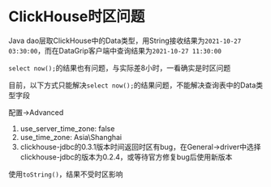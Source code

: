 # ClickHouse时区问题

Java dao层取ClickHouse中的Data类型，用String接收结果为`2021-10-27 03:30:00`，而在DataGrip客户端中查询结果为`2021-10-27 11:30:00`

`select now();`的结果也有问题，与实际差8小时，一看确实是时区问题

目前，以下方式只能解决`select now();`的结果问题，不能解决查询表中的Data类型字段

配置->Advanced
1. use_server_time_zone: false
2. use_time_zone: Asia\Shanghai
3. clickhouse-jdbc的0.3.1版本时间返回时区有bug，在General->driver中选择clickhouse-jdbc的版本为0.2.4，或等待官方修复bug后使用新版本

使用`toString()`，结果不受时区影响